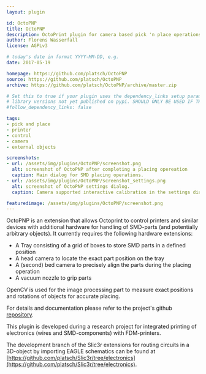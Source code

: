```yaml
---
layout: plugin

id: OctoPNP
title: OctoPNP
description: OctoPrint plugin for camera based pick 'n place operations
author: Florens Wasserfall
license: AGPLv3

# today's date in format YYYY-MM-DD, e.g.
date: 2017-05-19

homepage: https://github.com/platsch/OctoPNP
source: https://github.com/platsch/OctoPNP
archive: https://github.com/platsch/OctoPNP/archive/master.zip

# Set this to true if your plugin uses the dependency_links setup parameter to include
# library versions not yet published on pypi. SHOULD ONLY BE USED IF THERE IS NO OTHER OPTION!
#follow_dependency_links: false

tags:
- pick and place
- printer
- control
- camera
- external objects

screenshots:
- url: /assets/img/plugins/OctoPNP/screenshot.png
  alt: screenshot of OctoPNP after completing a placing opereation
  caption: Main dialog for SMD placing operations.
- url: /assets/img/plugins/OctoPNP/screenshot_settings.png
  alt: screenshot of OctoPNP settings dialog.
  caption: Camera supported interactive calibration in the settings dialog.

featuredimage: /assets/img/plugins/OctoPNP/screenshot.png
---
```


OctoPNP is an extension that allows Octoprint to control printers and similar devices with additional hardware for handling of SMD-parts (and potentially arbitrary objects). It currently requires the following hardware extensions:

* A Tray consisting of a grid of boxes to store SMD parts in a defined position
* A head camera to locate the exact part position on the tray
* A (second) bed camera to precisely align the parts during the placing operation
* A vacuum nozzle to grip parts

OpenCV is used for the image processing part to measure exact positions and rotations of objects for accurate placing.

For details and documentation please refer to the project's github [repository](https://github.com/platsch/OctoPNP).

This plugin is developed during a research project for integrated printing of electronics (wires and SMD-components) with FDM-printers.

The development branch of the Slic3r extensions for routing circuits in a 3D-object by importing EAGLE schematics can be found at [https://github.com/platsch/Slic3r/tree/electronics](https://github.com/platsch/Slic3r/tree/electronics).